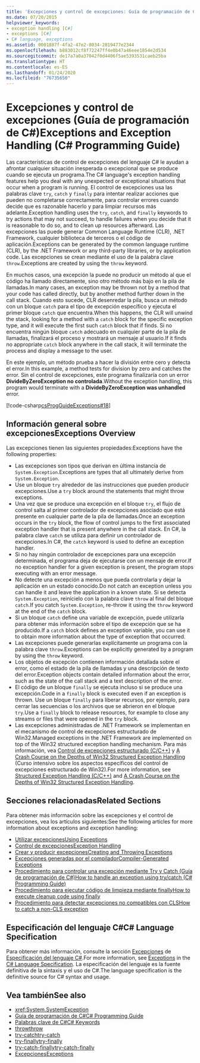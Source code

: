 ```yaml
---
title: 'Excepciones y control de excepciones: Guía de programación de C#'
ms.date: 07/20/2015
helpviewer_keywords:
- exception handling [C#]
- exceptions [C#]
- C# language, exceptions
ms.assetid: 0001887f-4fa2-47e2-8034-2819477e2344
ms.openlocfilehash: b883012cf8f72247ff4e0b47a46eee1854e2d534
ms.sourcegitcommit: de17a7a0a37042f0d4406f5ae5393531caeb25ba
ms.translationtype: HT
ms.contentlocale: es-ES
ms.lasthandoff: 01/24/2020
ms.locfileid: "76735650"
---
```

# <a name="exceptions-and-exception-handling-c-programming-guide"></a><span data-ttu-id="153ff-102">Excepciones y control de excepciones (Guía de programación de C#)</span><span class="sxs-lookup"><span data-stu-id="153ff-102">Exceptions and Exception Handling (C# Programming Guide)</span></span>

<span data-ttu-id="153ff-103">Las características de control de excepciones del lenguaje C# le ayudan a afrontar cualquier situación inesperada o excepcional que se produce cuando se ejecuta un programa.</span><span class="sxs-lookup"><span data-stu-id="153ff-103">The C# language's exception handling features help you deal with any unexpected or exceptional situations that occur when a program is running.</span></span> <span data-ttu-id="153ff-104">El control de excepciones usa las palabras clave `try`, `catch` y `finally` para intentar realizar acciones que pueden no completarse correctamente, para controlar errores cuando decide que es razonable hacerlo y para limpiar recursos más adelante.</span><span class="sxs-lookup"><span data-stu-id="153ff-104">Exception handling uses the `try`, `catch`, and `finally` keywords to try actions that may not succeed, to handle failures when you decide that it is reasonable to do so, and to clean up resources afterward.</span></span> <span data-ttu-id="153ff-105">Las excepciones las puede generar Common Language Runtime (CLR), .NET Framework, cualquier biblioteca de terceros o el código de aplicación.</span><span class="sxs-lookup"><span data-stu-id="153ff-105">Exceptions can be generated by the common language runtime (CLR), by the .NET Framework or any third-party libraries, or by application code.</span></span> <span data-ttu-id="153ff-106">Las excepciones se crean mediante el uso de la palabra clave `throw`.</span><span class="sxs-lookup"><span data-stu-id="153ff-106">Exceptions are created by using the `throw` keyword.</span></span>

<span data-ttu-id="153ff-107">En muchos casos, una excepción la puede no producir un método al que el código ha llamado directamente, sino otro método más bajo en la pila de llamadas.</span><span class="sxs-lookup"><span data-stu-id="153ff-107">In many cases, an exception may be thrown not by a method that your code has called directly, but by another method further down in the call stack.</span></span> <span data-ttu-id="153ff-108">Cuando esto sucede, CLR desenredar la pila, busca un método con un bloque `catch` para el tipo de excepción específico y ejecuta el primer bloque `catch` que encuentra.</span><span class="sxs-lookup"><span data-stu-id="153ff-108">When this happens, the CLR will unwind the stack, looking for a method with a `catch` block for the specific exception type, and it will execute the first such `catch` block that if finds.</span></span> <span data-ttu-id="153ff-109">Si no encuentra ningún bloque `catch` adecuado en cualquier parte de la pila de llamadas, finalizará el proceso y mostrará un mensaje al usuario.</span><span class="sxs-lookup"><span data-stu-id="153ff-109">If it finds no appropriate `catch` block anywhere in the call stack, it will terminate the process and display a message to the user.</span></span>

<span data-ttu-id="153ff-110">En este ejemplo, un método prueba a hacer la división entre cero y detecta el error.</span><span class="sxs-lookup"><span data-stu-id="153ff-110">In this example, a method tests for division by zero and catches the error.</span></span> <span data-ttu-id="153ff-111">Sin el control de excepciones, este programa finalizaría con un error **DivideByZeroException no controlada**.</span><span class="sxs-lookup"><span data-stu-id="153ff-111">Without the exception handling, this program would terminate with a **DivideByZeroException was unhandled** error.</span></span>

[!code-csharp[csProgGuideExceptions#18](~/samples/snippets/csharp/VS_Snippets_VBCSharp/csProgGuideExceptions/CS/Exceptions.cs#18)]

## <a name="exceptions-overview"></a><span data-ttu-id="153ff-112">Información general sobre excepciones</span><span class="sxs-lookup"><span data-stu-id="153ff-112">Exceptions Overview</span></span>

<span data-ttu-id="153ff-113">Las excepciones tienen las siguientes propiedades:</span><span class="sxs-lookup"><span data-stu-id="153ff-113">Exceptions have the following properties:</span></span>

- <span data-ttu-id="153ff-114">Las excepciones son tipos que derivan en última instancia de `System.Exception`.</span><span class="sxs-lookup"><span data-stu-id="153ff-114">Exceptions are types that all ultimately derive from `System.Exception`.</span></span>
- <span data-ttu-id="153ff-115">Use un bloque `try` alrededor de las instrucciones que pueden producir excepciones.</span><span class="sxs-lookup"><span data-stu-id="153ff-115">Use a `try` block around the statements that might throw exceptions.</span></span>
- <span data-ttu-id="153ff-116">Una vez que se produce una excepción en el bloque `try`, el flujo de control salta al primer controlador de excepciones asociado que está presente en cualquier parte de la pila de llamadas.</span><span class="sxs-lookup"><span data-stu-id="153ff-116">Once an exception occurs in the `try` block, the flow of control jumps to the first associated exception handler that is present anywhere in the call stack.</span></span> <span data-ttu-id="153ff-117">En C#, la palabra clave `catch` se utiliza para definir un controlador de excepciones.</span><span class="sxs-lookup"><span data-stu-id="153ff-117">In C#, the `catch` keyword is used to define an exception handler.</span></span>
- <span data-ttu-id="153ff-118">Si no hay ningún controlador de excepciones para una excepción determinada, el programa deja de ejecutarse con un mensaje de error.</span><span class="sxs-lookup"><span data-stu-id="153ff-118">If no exception handler for a given exception is present, the program stops executing with an error message.</span></span>
- <span data-ttu-id="153ff-119">No detecte una excepción a menos que pueda controlarla y dejar la aplicación en un estado conocido.</span><span class="sxs-lookup"><span data-stu-id="153ff-119">Do not catch an exception unless you can handle it and leave the application in a known state.</span></span> <span data-ttu-id="153ff-120">Si se detecta `System.Exception`, reinícielo con la palabra clave `throw` al final del bloque `catch`.</span><span class="sxs-lookup"><span data-stu-id="153ff-120">If you catch `System.Exception`, re-throw it using the `throw` keyword at the end of the `catch` block.</span></span>
- <span data-ttu-id="153ff-121">Si un bloque `catch` define una variable de excepción, puede utilizarla para obtener más información sobre el tipo de excepción que se ha producido.</span><span class="sxs-lookup"><span data-stu-id="153ff-121">If a `catch` block defines an exception variable, you can use it to obtain more information about the type of exception that occurred.</span></span>
- <span data-ttu-id="153ff-122">Las excepciones puede generarlas explícitamente un programa con la palabra clave `throw`.</span><span class="sxs-lookup"><span data-stu-id="153ff-122">Exceptions can be explicitly generated by a program by using the `throw` keyword.</span></span>
- <span data-ttu-id="153ff-123">Los objetos de excepción contienen información detallada sobre el error, como el estado de la pila de llamadas y una descripción de texto del error.</span><span class="sxs-lookup"><span data-stu-id="153ff-123">Exception objects contain detailed information about the error, such as the state of the call stack and a text description of the error.</span></span>
- <span data-ttu-id="153ff-124">El código de un bloque `finally` se ejecuta incluso si se produce una excepción.</span><span class="sxs-lookup"><span data-stu-id="153ff-124">Code in a `finally` block is executed even if an exception is thrown.</span></span> <span data-ttu-id="153ff-125">Use un bloque `finally` para liberar recursos, por ejemplo, para cerrar las secuencias o los archivos que se abrieron en el bloque `try`.</span><span class="sxs-lookup"><span data-stu-id="153ff-125">Use a `finally` block to release resources, for example to close any streams or files that were opened in the `try` block.</span></span>
- <span data-ttu-id="153ff-126">Las excepciones administradas de .NET Framework se implementan en el mecanismo de control de excepciones estructurado de Win32.</span><span class="sxs-lookup"><span data-stu-id="153ff-126">Managed exceptions in the .NET Framework are implemented on top of the Win32 structured exception handling mechanism.</span></span> <span data-ttu-id="153ff-127">Para más información, vea [Control de excepciones estructurado (C/C++)](/cpp/cpp/structured-exception-handling-c-cpp) y [A Crash Course on the Depths of Win32 Structured Exception Handling](http://bytepointer.com/resources/pietrek_crash_course_depths_of_win32_seh.htm) (Curso intensivo sobre los aspectos específicos del control de excepciones estructurado de Win32).</span><span class="sxs-lookup"><span data-stu-id="153ff-127">For more information, see [Structured Exception Handling (C/C++)](/cpp/cpp/structured-exception-handling-c-cpp) and [A Crash Course on the Depths of Win32 Structured Exception Handling](http://bytepointer.com/resources/pietrek_crash_course_depths_of_win32_seh.htm).</span></span>

## <a name="related-sections"></a><span data-ttu-id="153ff-128">Secciones relacionadas</span><span class="sxs-lookup"><span data-stu-id="153ff-128">Related Sections</span></span>

<span data-ttu-id="153ff-129">Para obtener más información sobre las excepciones y el control de excepciones, vea los artículos siguientes:</span><span class="sxs-lookup"><span data-stu-id="153ff-129">See the following articles for more information about exceptions and exception handling:</span></span>

- [<span data-ttu-id="153ff-130">Utilizar excepciones</span><span class="sxs-lookup"><span data-stu-id="153ff-130">Using Exceptions</span></span>](using-exceptions.md)
- [<span data-ttu-id="153ff-131">Control de excepciones</span><span class="sxs-lookup"><span data-stu-id="153ff-131">Exception Handling</span></span>](exception-handling.md)
- [<span data-ttu-id="153ff-132">Crear y producir excepciones</span><span class="sxs-lookup"><span data-stu-id="153ff-132">Creating and Throwing Exceptions</span></span>](creating-and-throwing-exceptions.md)
- [<span data-ttu-id="153ff-133">Excepciones generadas por el compilador</span><span class="sxs-lookup"><span data-stu-id="153ff-133">Compiler-Generated Exceptions</span></span>](compiler-generated-exceptions.md)
- [<span data-ttu-id="153ff-134">Procedimiento para controlar una excepción mediante Try y Catch (Guía de programación de C#)</span><span class="sxs-lookup"><span data-stu-id="153ff-134">How to handle an exception using try/catch (C# Programming Guide)</span></span>](how-to-handle-an-exception-using-try-catch.md)
- [<span data-ttu-id="153ff-135">Procedimiento para ejecutar código de limpieza mediante finally</span><span class="sxs-lookup"><span data-stu-id="153ff-135">How to execute cleanup code using finally</span></span>](how-to-execute-cleanup-code-using-finally.md)
- [<span data-ttu-id="153ff-136">Procedimiento para detectar excepciones no compatibles con CLS</span><span class="sxs-lookup"><span data-stu-id="153ff-136">How to catch a non-CLS exception</span></span>](how-to-catch-a-non-cls-exception.md)

## <a name="c-language-specification"></a><span data-ttu-id="153ff-137">Especificación del lenguaje C#</span><span class="sxs-lookup"><span data-stu-id="153ff-137">C# Language Specification</span></span>

<span data-ttu-id="153ff-138">Para obtener más información, consulte la sección [Excepciones](~/_csharplang/spec/exceptions.md) de [Especificación del lenguaje C#](/dotnet/csharp/language-reference/language-specification/introduction).</span><span class="sxs-lookup"><span data-stu-id="153ff-138">For more information, see [Exceptions](~/_csharplang/spec/exceptions.md) in the [C# Language Specification](/dotnet/csharp/language-reference/language-specification/introduction).</span></span> <span data-ttu-id="153ff-139">La especificación del lenguaje es la fuente definitiva de la sintaxis y el uso de C#.</span><span class="sxs-lookup"><span data-stu-id="153ff-139">The language specification is the definitive source for C# syntax and usage.</span></span>

## <a name="see-also"></a><span data-ttu-id="153ff-140">Vea también</span><span class="sxs-lookup"><span data-stu-id="153ff-140">See also</span></span>

- <xref:System.SystemException>
- [<span data-ttu-id="153ff-141">Guía de programación de C#</span><span class="sxs-lookup"><span data-stu-id="153ff-141">C# Programming Guide</span></span>](../index.md)
- [<span data-ttu-id="153ff-142">Palabras clave de C#</span><span class="sxs-lookup"><span data-stu-id="153ff-142">C# Keywords</span></span>](../../language-reference/keywords/index.md)
- [<span data-ttu-id="153ff-143">throw</span><span class="sxs-lookup"><span data-stu-id="153ff-143">throw</span></span>](../../language-reference/keywords/throw.md)
- [<span data-ttu-id="153ff-144">try-catch</span><span class="sxs-lookup"><span data-stu-id="153ff-144">try-catch</span></span>](../../language-reference/keywords/try-catch.md)
- [<span data-ttu-id="153ff-145">try-finally</span><span class="sxs-lookup"><span data-stu-id="153ff-145">try-finally</span></span>](../../language-reference/keywords/try-finally.md)
- [<span data-ttu-id="153ff-146">try-catch-finally</span><span class="sxs-lookup"><span data-stu-id="153ff-146">try-catch-finally</span></span>](../../language-reference/keywords/try-catch-finally.md)
- [<span data-ttu-id="153ff-147">Excepciones</span><span class="sxs-lookup"><span data-stu-id="153ff-147">Exceptions</span></span>](../../../standard/exceptions/index.md)
